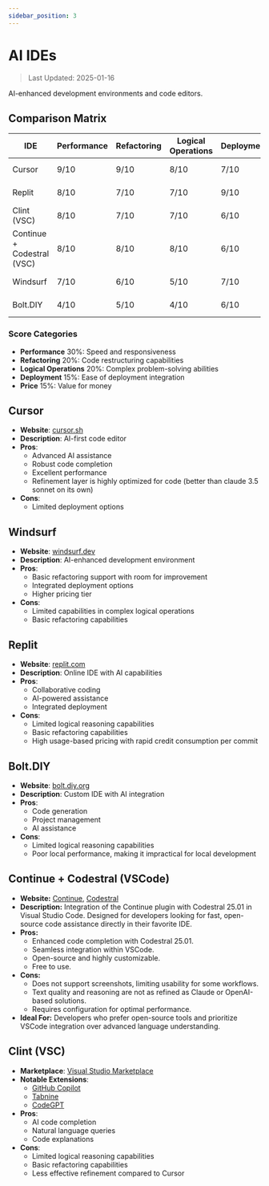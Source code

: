 ```yaml
---
sidebar_position: 3
---
```


# AI IDEs

> Last Updated: 2025-01-16

AI-enhanced development environments and code editors.

## Comparison Matrix

| IDE | Performance | Refactoring | Logical Operations | Deployment | Price | Overall Score |
|-----|-------------|-------------|-------------------|------------|--------|---------------|
| Cursor | 9/10 | 9/10 | 8/10 | 7/10 | 8/10 ($20/m) | 8.5/10 |
| Replit | 8/10 | 7/10 | 7/10 | 9/10 | 6/10 ($25/m) | 7.5/10 |
| Clint (VSC) | 8/10 | 7/10 | 7/10 | 6/10 | 7/10 (Free) | 7/10 |
| Continue + Codestral (VSC) | 8/10 | 8/10 | 8/10 | 6/10 | 8/10 (Free) | 8.0/10 |
| Windsurf | 7/10 | 6/10 | 5/10 | 7/10 | 6/10 ($15/m) | 6.5/10 |
| Bolt.DIY | 4/10 | 5/10 | 4/10 | 6/10 | 8/10 (Free) | 5/10 |
 

### Score Categories
- **Performance** 30%: Speed and responsiveness
- **Refactoring** 20%: Code restructuring capabilities
- **Logical Operations** 20%: Complex problem-solving abilities
- **Deployment** 15%: Ease of deployment integration
- **Price** 15%: Value for money

## Cursor
- **Website**: [cursor.sh](https://cursor.sh)
- **Description**: AI-first code editor
- **Pros**:
  - Advanced AI assistance
  - Robust code completion
  - Excellent performance
  - Refinement layer is highly optimized for code (better than claude 3.5 sonnet on its own)
- **Cons**:
  - Limited deployment options

## Windsurf
- **Website**: [windsurf.dev](https://windsurf.dev)
- **Description**: AI-enhanced development environment
- **Pros**:
  - Basic refactoring support with room for improvement
  - Integrated deployment options
  - Higher pricing tier
- **Cons**:
  - Limited capabilities in complex logical operations
  - Basic refactoring capabilities

## Replit
- **Website**: [replit.com](https://replit.com)
- **Description**: Online IDE with AI capabilities
- **Pros**:
  - Collaborative coding
  - AI-powered assistance
  - Integrated deployment
- **Cons**:
  - Limited logical reasoning capabilities
  - Basic refactoring capabilities
  - High usage-based pricing with rapid credit consumption per commit

## Bolt.DIY
- **Website**: [bolt.diy.org](https://bolt.diy.org)
- **Description**: Custom IDE with AI integration
- **Pros**:
  - Code generation
  - Project management
  - AI assistance
- **Cons**:
  - Limited logical reasoning capabilities
  - Poor local performance, making it impractical for local development

## Continue + Codestral (VSCode)

- **Website:** [Continue](https://continue.dev), [Codestral](https://mistral.ai)
- **Description:** Integration of the Continue plugin with Codestral 25.01 in Visual Studio Code. Designed for developers looking for fast, open-source code assistance directly in their favorite IDE.
- **Pros:**
  - Enhanced code completion with Codestral 25.01.
  - Seamless integration within VSCode.
  - Open-source and highly customizable.
  - Free to use.
- **Cons:**
  - Does not support screenshots, limiting usability for some workflows.
  - Text quality and reasoning are not as refined as Claude or OpenAI-based solutions.
  - Requires configuration for optimal performance.
- **Ideal For:** Developers who prefer open-source tools and prioritize VSCode integration over advanced language understanding.


## Clint (VSC)
- **Marketplace**: [Visual Studio Marketplace](https://marketplace.visualstudio.com/)
- **Notable Extensions**:
  - [GitHub Copilot](https://marketplace.visualstudio.com/items?itemName=GitHub.copilot)
  - [Tabnine](https://marketplace.visualstudio.com/items?itemName=TabNine.tabnine-vscode)
  - [CodeGPT](https://marketplace.visualstudio.com/items?itemName=DanielSanMedium.dscodegpt)
- **Pros**:
  - AI code completion
  - Natural language queries
  - Code explanations 
- **Cons**:
  - Limited logical reasoning capabilities
  - Basic refactoring capabilities
  - Less effective refinement compared to Cursor